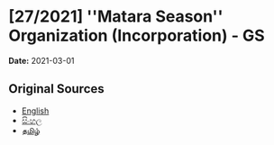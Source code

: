 # [27/2021] ''Matara Season'' Organization (Incorporation) - GS

**Date:** 2021-03-01

## Original Sources

- [English](https://documents.gov.lk/view/bills/2021/3/27-2021_E.pdf)
- [සිංහල](https://documents.gov.lk/view/bills/2021/3/27-2021_S.pdf)
- [தமிழ்](https://documents.gov.lk/view/bills/2021/3/27-2021_T.pdf)
